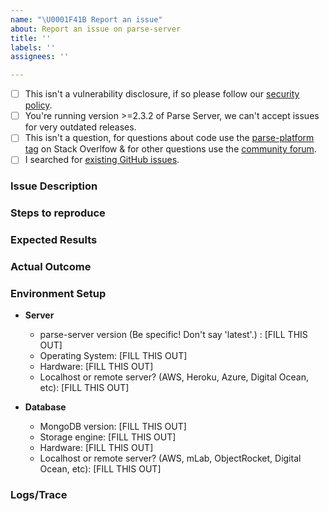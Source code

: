 ```yaml
---
name: "\U0001F41B Report an issue"
about: Report an issue on parse-server
title: ''
labels: ''
assignees: ''

---
```


<!--- We use GitHub Issues for reporting bugs with Parse Server. Make sure these boxes are checked before submitting your issue - thanks for reporting issues back to Parse Server! -->

- [ ] This isn't a vulnerability disclosure, if so please follow our [security policy](https://github.com/parse-community/parse-server/blob/master/SECURITY.md).
- [ ] You're running version >=2.3.2 of Parse Server, we can't accept issues for very outdated releases.
- [ ] This isn't a question, for questions about code use the [parse-platform tag](https://stackoverflow.com/questions/tagged/parse-platform) on Stack Overlfow & for other questions use the [community forum](https://community.parseplatform.org).
- [ ] I searched for [existing GitHub issues](https://github.com/parse-community/parse-server/issues?q=is%3Aissue).
### Issue Description

<!--- Describe your issue in as much detail as possible. -->

### Steps to reproduce

<!--- Please include a detailed list of steps that reproduce the issue. Include curl commands when applicable. --->
 
### Expected Results

<!--- What you expected to happen. --->

### Actual Outcome

<!--- What is happening instead. --->

### Environment Setup

- **Server**
  - parse-server version (Be specific! Don't say 'latest'.) : [FILL THIS OUT]
  - Operating System:     [FILL THIS OUT]
  - Hardware:             [FILL THIS OUT]
  - Localhost or remote server? (AWS, Heroku, Azure, Digital Ocean, etc): [FILL THIS OUT]

- **Database**
  - MongoDB version: [FILL THIS OUT]
  - Storage engine:  [FILL THIS OUT]
  - Hardware:        [FILL THIS OUT]
  - Localhost or remote server? (AWS, mLab, ObjectRocket, Digital Ocean, etc): [FILL THIS OUT]

### Logs/Trace

<!--- Include all relevant logs. You can turn on additional logging by configuring VERBOSE=1 in your environment. --->
